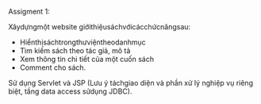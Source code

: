 Assigment 1:

Xâydựngmột website giớithiệusáchvớicácchứcnăngsau:
- Hiểnthịsáchtrongthưviệntheodanhmục
- Tìm kiếm sách theo tác giả, mô tả
- Xem thông tin chi tiết của một cuốn sách
- Comment cho sách.

Sử dụng Servlet và JSP (Lưu ý táchgiao diện và phần xử lý nghiệp vụ riêng biệt, tầng data access sửdụng JDBC).